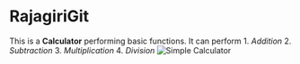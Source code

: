 # RajagiriGit
This is a **Calculator** performing basic functions.
It can perform 1. *Addition* 2. *Subtraction* 3. *Multiplication* 4. *Division*
![Simple Calculator](https://calculator-1.com/images/screens/simple_calculator.png)
